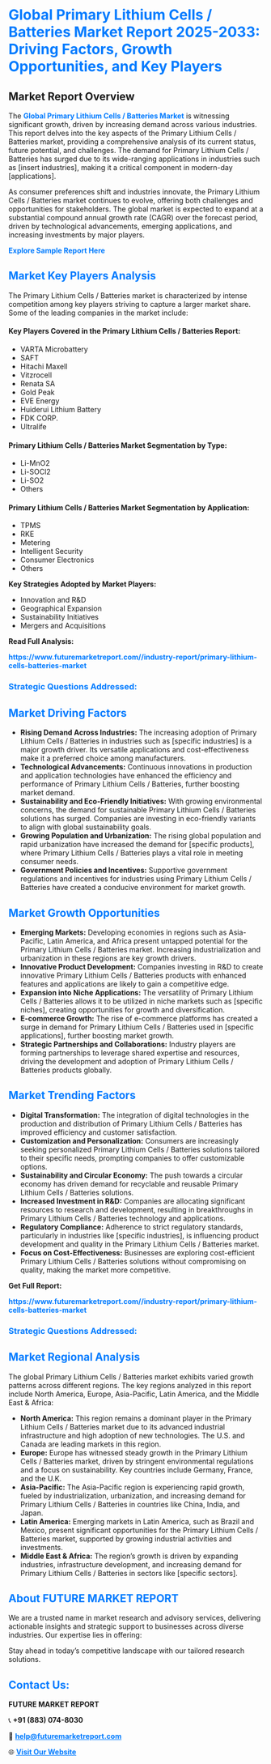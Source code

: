 <h1 style="color: #007BFF;">Global Primary Lithium Cells / Batteries Market Report 2025-2033: Driving Factors, Growth Opportunities, and Key Players</h1>

<section id="overview">
<h2>Market Report Overview</h2>
<p>The <a href="https://www.futuremarketreport.com//industry-report/primary-lithium-cells-batteries-market" style="color: #007BFF; text-decoration: none;"><strong>Global Primary Lithium Cells / Batteries Market</strong></a> is witnessing significant growth, driven by increasing demand across various industries. This report delves into the key aspects of the Primary Lithium Cells / Batteries market, providing a comprehensive analysis of its current status, future potential, and challenges. The demand for Primary Lithium Cells / Batteries has surged due to its wide-ranging applications in industries such as [insert industries], making it a critical component in modern-day [applications].</p>
<p>As consumer preferences shift and industries innovate, the Primary Lithium Cells / Batteries market continues to evolve, offering both challenges and opportunities for stakeholders. The global market is expected to expand at a substantial compound annual growth rate (CAGR) over the forecast period, driven by technological advancements, emerging applications, and increasing investments by major players.</p>
</section>

<section id="overview">
<p><a href="https://www.futuremarketreport.com//request-sample/reportId=60154" style="color: #007BFF; text-decoration: none;"><strong>Explore Sample Report Here</strong></a></p>
</section>

<section id="key-players">
<h2 style="color: #007BFF;">Market Key Players Analysis</h2>
<p>The Primary Lithium Cells / Batteries market is characterized by intense competition among key players striving to capture a larger market share. Some of the leading companies in the market include:</p>
<h4>Key Players Covered in the Primary Lithium Cells / Batteries Report:</h4>
<ul><li>VARTA Microbattery</li><li>SAFT</li><li>Hitachi Maxell</li><li>Vitzrocell</li><li>Renata SA</li><li>Gold Peak</li><li>EVE Energy</li><li>Huiderui Lithium Battery</li><li>FDK CORP.</li><li>Ultralife</li></ul>
<h4>Primary Lithium Cells / Batteries Market Segmentation by Type:</h4>
<ul><li>Li-MnO2</li><li>Li-SOCl2</li><li>Li-SO2</li><li>Others</li></ul>

<h4>Primary Lithium Cells / Batteries Market Segmentation by Application:</h4>
<ul><li>TPMS</li><li>RKE</li><li>Metering</li><li>Intelligent Security</li><li>Consumer Electronics</li><li>Others</li></ul>
<p><strong>Key Strategies Adopted by Market Players:</strong></p>
<ul>
<li>Innovation and R&D</li>
<li>Geographical Expansion</li>
<li>Sustainability Initiatives</li>
<li>Mergers and Acquisitions</li>
</ul>
</section>

<section>
<p><strong>Read Full Analysis: </strong></p><a href="https://www.futuremarketreport.com//industry-report/primary-lithium-cells-batteries-market" style="color: #007BFF; text-decoration: none;"><strong>https://www.futuremarketreport.com//industry-report/primary-lithium-cells-batteries-market</strong></a>
<h3 style="color: #007BFF;">Strategic Questions Addressed:</h3>
</section>

<section id="driving-factors">
<h2 style="color: #007BFF;">Market Driving Factors</h2>
<ul>
<li><strong>Rising Demand Across Industries:</strong> The increasing adoption of Primary Lithium Cells / Batteries in industries such as [specific industries] is a major growth driver. Its versatile applications and cost-effectiveness make it a preferred choice among manufacturers.</li>
<li><strong>Technological Advancements:</strong> Continuous innovations in production and application technologies have enhanced the efficiency and performance of Primary Lithium Cells / Batteries, further boosting market demand.</li>
<li><strong>Sustainability and Eco-Friendly Initiatives:</strong> With growing environmental concerns, the demand for sustainable Primary Lithium Cells / Batteries solutions has surged. Companies are investing in eco-friendly variants to align with global sustainability goals.</li>
<li><strong>Growing Population and Urbanization:</strong> The rising global population and rapid urbanization have increased the demand for [specific products], where Primary Lithium Cells / Batteries plays a vital role in meeting consumer needs.</li>
<li><strong>Government Policies and Incentives:</strong> Supportive government regulations and incentives for industries using Primary Lithium Cells / Batteries have created a conducive environment for market growth.</li>
</ul>
</section>

<section id="growth-opportunities">
<h2 style="color: #007BFF;">Market Growth Opportunities</h2>
<ul>
<li><strong>Emerging Markets:</strong> Developing economies in regions such as Asia-Pacific, Latin America, and Africa present untapped potential for the Primary Lithium Cells / Batteries market. Increasing industrialization and urbanization in these regions are key growth drivers.</li>
<li><strong>Innovative Product Development:</strong> Companies investing in R&D to create innovative Primary Lithium Cells / Batteries products with enhanced features and applications are likely to gain a competitive edge.</li>
<li><strong>Expansion into Niche Applications:</strong> The versatility of Primary Lithium Cells / Batteries allows it to be utilized in niche markets such as [specific niches], creating opportunities for growth and diversification.</li>
<li><strong>E-commerce Growth:</strong> The rise of e-commerce platforms has created a surge in demand for Primary Lithium Cells / Batteries used in [specific applications], further boosting market growth.</li>
<li><strong>Strategic Partnerships and Collaborations:</strong> Industry players are forming partnerships to leverage shared expertise and resources, driving the development and adoption of Primary Lithium Cells / Batteries products globally.</li>
</ul>
</section>

<section id="trending-factors">
<h2 style="color: #007BFF;">Market Trending Factors</h2>
<ul>
<li><strong>Digital Transformation:</strong> The integration of digital technologies in the production and distribution of Primary Lithium Cells / Batteries has improved efficiency and customer satisfaction.</li>
<li><strong>Customization and Personalization:</strong> Consumers are increasingly seeking personalized Primary Lithium Cells / Batteries solutions tailored to their specific needs, prompting companies to offer customizable options.</li>
<li><strong>Sustainability and Circular Economy:</strong> The push towards a circular economy has driven demand for recyclable and reusable Primary Lithium Cells / Batteries solutions.</li>
<li><strong>Increased Investment in R&D:</strong> Companies are allocating significant resources to research and development, resulting in breakthroughs in Primary Lithium Cells / Batteries technology and applications.</li>
<li><strong>Regulatory Compliance:</strong> Adherence to strict regulatory standards, particularly in industries like [specific industries], is influencing product development and quality in the Primary Lithium Cells / Batteries market.</li>
<li><strong>Focus on Cost-Effectiveness:</strong> Businesses are exploring cost-efficient Primary Lithium Cells / Batteries solutions without compromising on quality, making the market more competitive.</li>
</ul>
</section>

<section>
<p><strong>Get Full Report: </strong></p><a href="https://www.futuremarketreport.com//industry-report/primary-lithium-cells-batteries-market" style="color: #007BFF; text-decoration: none;"><strong>https://www.futuremarketreport.com//industry-report/primary-lithium-cells-batteries-market</strong></a>
<h3 style="color: #007BFF;">Strategic Questions Addressed:</h3>
</section>


<section id="regional-analysis">
<h2 style="color: #007BFF;">Market Regional Analysis</h2>
<p>The global Primary Lithium Cells / Batteries market exhibits varied growth patterns across different regions. The key regions analyzed in this report include North America, Europe, Asia-Pacific, Latin America, and the Middle East & Africa:</p>
<ul>
<li><strong>North America:</strong> This region remains a dominant player in the Primary Lithium Cells / Batteries market due to its advanced industrial infrastructure and high adoption of new technologies. The U.S. and Canada are leading markets in this region.</li>
<li><strong>Europe:</strong> Europe has witnessed steady growth in the Primary Lithium Cells / Batteries market, driven by stringent environmental regulations and a focus on sustainability. Key countries include Germany, France, and the U.K.</li>
<li><strong>Asia-Pacific:</strong> The Asia-Pacific region is experiencing rapid growth, fueled by industrialization, urbanization, and increasing demand for Primary Lithium Cells / Batteries in countries like China, India, and Japan.</li>
<li><strong>Latin America:</strong> Emerging markets in Latin America, such as Brazil and Mexico, present significant opportunities for the Primary Lithium Cells / Batteries market, supported by growing industrial activities and investments.</li>
<li><strong>Middle East & Africa:</strong> The region’s growth is driven by expanding industries, infrastructure development, and increasing demand for Primary Lithium Cells / Batteries in sectors like [specific sectors].</li>
</ul>
</section>

<footer>
<h2 style="color: #007BFF;">About FUTURE MARKET REPORT</h2>
<p>We are a trusted name in market research and advisory services, delivering actionable insights and strategic support to businesses across diverse industries. Our expertise lies in offering:</p>

<p>Stay ahead in today’s competitive landscape with our tailored research solutions.</p>

<h2 style="color: #007BFF;">Contact Us:</h2>
<p><strong>FUTURE MARKET REPORT</strong></p>
<p>📞 <strong>+91 (883) 074-8030</strong></p>
<p>📧 <strong><a href="mailto:help@futuremarketreport.com" style="color: #007BFF;">help@futuremarketreport.com</a></strong></p>
<p>🌐 <strong><a href="https://www.futuremarketreport.com/" style="color: #007BFF;">Visit Our Website</a></strong></p>
</footer>